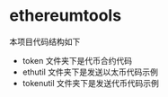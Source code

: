 # ethereumtools
本项目代码结构如下  
- token 文件夹下是代币合约代码  
- ethutil 文件夹下是发送以太币代码示例  
- tokenutil 文件夹下是发送代币代码示例
